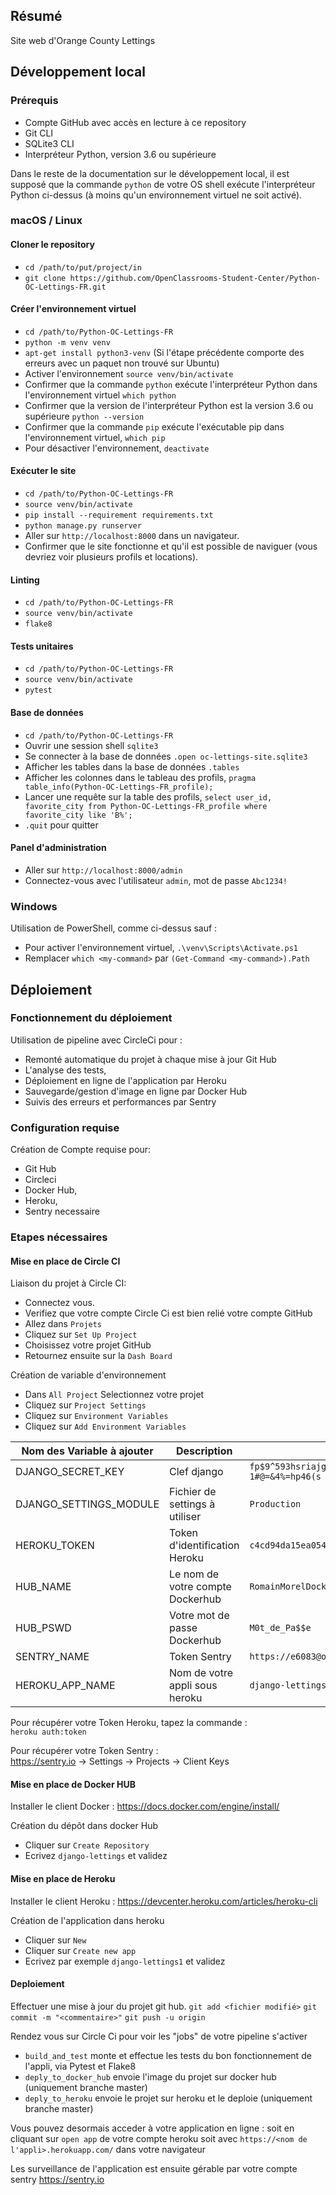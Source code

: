 ## Résumé

Site web d'Orange County Lettings

## Développement local

### Prérequis

- Compte GitHub avec accès en lecture à ce repository
- Git CLI
- SQLite3 CLI
- Interpréteur Python, version 3.6 ou supérieure

Dans le reste de la documentation sur le développement local, il est supposé que la commande `python` de votre OS shell exécute l'interpréteur Python ci-dessus (à moins qu'un environnement virtuel ne soit activé).

### macOS / Linux

#### Cloner le repository

- `cd /path/to/put/project/in`
- `git clone https://github.com/OpenClassrooms-Student-Center/Python-OC-Lettings-FR.git`

#### Créer l'environnement virtuel

- `cd /path/to/Python-OC-Lettings-FR`
- `python -m venv venv`
- `apt-get install python3-venv` (Si l'étape précédente comporte des erreurs avec un paquet non trouvé sur Ubuntu)
- Activer l'environnement `source venv/bin/activate`
- Confirmer que la commande `python` exécute l'interpréteur Python dans l'environnement virtuel
`which python`
- Confirmer que la version de l'interpréteur Python est la version 3.6 ou supérieure `python --version`
- Confirmer que la commande `pip` exécute l'exécutable pip dans l'environnement virtuel, `which pip`
- Pour désactiver l'environnement, `deactivate`

#### Exécuter le site

- `cd /path/to/Python-OC-Lettings-FR`
- `source venv/bin/activate`
- `pip install --requirement requirements.txt`
- `python manage.py runserver`
- Aller sur `http://localhost:8000` dans un navigateur.
- Confirmer que le site fonctionne et qu'il est possible de naviguer (vous devriez voir plusieurs profils et locations).

#### Linting

- `cd /path/to/Python-OC-Lettings-FR`
- `source venv/bin/activate`
- `flake8`

#### Tests unitaires

- `cd /path/to/Python-OC-Lettings-FR`
- `source venv/bin/activate`
- `pytest`

#### Base de données

- `cd /path/to/Python-OC-Lettings-FR`
- Ouvrir une session shell `sqlite3`
- Se connecter à la base de données `.open oc-lettings-site.sqlite3`
- Afficher les tables dans la base de données `.tables`
- Afficher les colonnes dans le tableau des profils, `pragma table_info(Python-OC-Lettings-FR_profile);`
- Lancer une requête sur la table des profils, `select user_id, favorite_city from
  Python-OC-Lettings-FR_profile where favorite_city like 'B%';`
- `.quit` pour quitter

#### Panel d'administration

- Aller sur `http://localhost:8000/admin`
- Connectez-vous avec l'utilisateur `admin`, mot de passe `Abc1234!`

### Windows

Utilisation de PowerShell, comme ci-dessus sauf :

- Pour activer l'environnement virtuel, `.\venv\Scripts\Activate.ps1` 
- Remplacer `which <my-command>` par `(Get-Command <my-command>).Path`

## Déploiement

### Fonctionnement du déploiement

Utilisation de pipeline avec CircleCi pour : 
- Remonté automatique du projet à chaque mise à jour Git Hub
- L'analyse des tests, 
- Déploiement en ligne de l'application par Heroku 
- Sauvegarde/gestion d'image en ligne par Docker Hub
- Suivis des erreurs et performances par Sentry

### Configuration requise

Création de Compte requise pour: 
- Git Hub
- Circleci 
- Docker Hub, 
- Heroku, 
- Sentry necessaire

### Etapes nécessaires

#### Mise en place de Circle CI

Liaison du projet à Circle CI:
- Connectez vous.
- Verifiez que votre compte Circle Ci est bien relié votre compte GitHub
- Allez dans `Projets`
- Cliquez sur `Set Up Project`
- Choisissez votre projet GitHub
- Retournez ensuite sur la `Dash Board`

Création de variable d'environnement
- Dans `All Project` Selectionnez votre projet
- Cliquez sur `Project Settings`
- Cliquez sur `Environment Variables`
- Cliquez sur `Add Environment Variables`

|   Nom des Variable à ajouter  |   Description   |   Exemple   |
|---    |---   |---    |
|   DJANGO_SECRET_KEY   |   Clef django   |   `fp$9^593hsriajg$_%=5trot9g!1qa@ew(o-1#@=&4%=hp46(s`   |
|   DJANGO_SETTINGS_MODULE   |   Fichier de settings à utiliser   |   `Production`  |
|   HEROKU_TOKEN   |   Token d'identification Heroku   |   `c4cd94da15ea0544802c2cfd5ec4ead324327430`   |
|   HUB_NAME   |   Le nom de votre compte Dockerhub   |   `RomainMorelDocker`   |
|   HUB_PSWD   |   Votre mot de passe Dockerhub   |   `M0t_de_Pa$$e`   |
|   SENTRY_NAME   |   Token Sentry   |   `https://e6083@o896872.ingest.sentry.io/5841364`   |
|   HEROKU_APP_NAME   |   Nom de votre appli sous heroku   |   `django-lettings1`   |

Pour récupérer votre Token Heroku, tapez la commande :  
```heroku auth:token```

Pour récupérer votre Token Sentry :  
https://sentry.io -> Settings -> Projects -> Client Keys


#### Mise en place de Docker HUB

Installer le client Docker :
https://docs.docker.com/engine/install/

Création du dépôt dans docker Hub
- Cliquer sur `Create Repository`
- Ecrivez `django-lettings` et validez


#### Mise en place de Heroku

Installer le client Heroku :
https://devcenter.heroku.com/articles/heroku-cli

Création de l'application dans heroku
- Cliquer sur `New`
- Cliquer sur `Create new app`
- Ecrivez par exemple `django-lettings1` et validez


#### Deploiement

Effectuer une mise à jour du projet git hub.
`git add <fichier modifié>`
`git commit -m "<commentaire>"`
`git push -u origin`

Rendez vous sur Circle Ci pour voir les "jobs" de votre pipeline s'activer
- `build_and_test` monte et effectue les tests du bon fonctionnement de l'appli, via Pytest et Flake8
- `deply_to_docker_hub` envoie l'image du projet sur docker hub (uniquement branche master)
- `deply_to_heroku` envoie le projet sur heroku et le deploie (uniquement branche master)

Vous pouvez desormais acceder à votre application en ligne :
soit en cliquant sur `open app` de votre compte heroku
soit avec `https://<nom de l'appli>.herokuapp.com/` dans votre navigateur

Les surveillance de l'application est ensuite gérable par votre compte sentry 
https://sentry.io